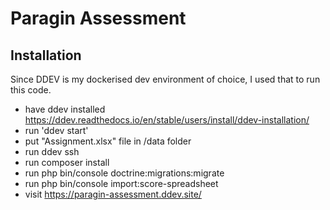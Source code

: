 # Paragin Assessment
## Installation
Since DDEV is my dockerised dev environment of choice, I used that to run this code.

- have ddev installed https://ddev.readthedocs.io/en/stable/users/install/ddev-installation/
- run 'ddev start'
- put "Assignment.xlsx" file in /data folder
- run ddev ssh
- run composer install
- run php bin/console doctrine:migrations:migrate
- run php bin/console import:score-spreadsheet
- visit https://paragin-assessment.ddev.site/